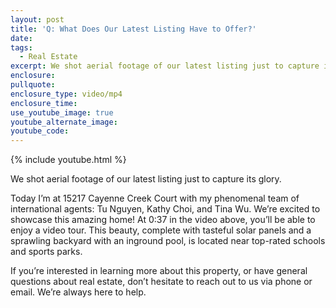 ```yaml
---
layout: post
title: 'Q: What Does Our Latest Listing Have to Offer?'
date:
tags:
  - Real Estate
excerpt: We shot aerial footage of our latest listing just to capture its glory.
enclosure:
pullquote:
enclosure_type: video/mp4
enclosure_time:
use_youtube_image: true
youtube_alternate_image:
youtube_code:
---
```


{% include youtube.html %}

We shot aerial footage of our latest listing just to capture its glory.&nbsp;

Today I’m at 15217 Cayenne Creek Court with my phenomenal team of international agents: Tu Nguyen, Kathy Choi, and Tina Wu. We’re excited to showcase this amazing home\! At 0:37 in the video above, you’ll be able to enjoy a video tour. This beauty, complete with tasteful solar panels and a sprawling backyard with an inground pool, is located near top-rated schools and sports parks.&nbsp;

If you’re interested in learning more about this property, or have general questions about real estate, don’t hesitate to reach out to us via phone or email. We’re always here to help.&nbsp;